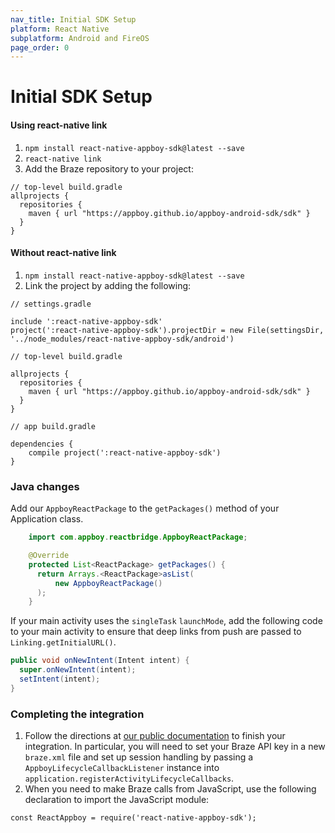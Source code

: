 ```yaml
---
nav_title: Initial SDK Setup
platform: React Native
subplatform: Android and FireOS
page_order: 0
---
```

# Initial SDK Setup

#### Using react-native link

1. `npm install react-native-appboy-sdk@latest --save`
2. `react-native link`
3. Add the Braze repository to your project:

```
// top-level build.gradle
allprojects {
  repositories {
    maven { url "https://appboy.github.io/appboy-android-sdk/sdk" }
  }
}
```

#### Without react-native link

1. `npm install react-native-appboy-sdk@latest --save`
2. Link the project by adding the following:

```
// settings.gradle

include ':react-native-appboy-sdk'
project(':react-native-appboy-sdk').projectDir = new File(settingsDir, '../node_modules/react-native-appboy-sdk/android')
```

```
// top-level build.gradle

allprojects {
  repositories {
    maven { url "https://appboy.github.io/appboy-android-sdk/sdk" }
  }
}
```

```
// app build.gradle

dependencies {
    compile project(':react-native-appboy-sdk')
}
```

### Java changes

Add our `AppboyReactPackage` to the `getPackages()` method of your Application class.

```java
    import com.appboy.reactbridge.AppboyReactPackage;

    @Override
    protected List<ReactPackage> getPackages() {
      return Arrays.<ReactPackage>asList(
          new AppboyReactPackage()
      );
    }
```

If your main activity uses the `singleTask` `launchMode`, add the following code to your main activity to ensure that deep links from push are passed to `Linking.getInitialURL()`.

```java
public void onNewIntent(Intent intent) {
  super.onNewIntent(intent);
  setIntent(intent);
}
```

### Completing the integration

1.  Follow the directions at [our public documentation]({{site.baseurl}}/developer_guide/platform_integration_guides/android/initial_sdk_setup/android_sdk_integration/) to finish your integration. In particular, you will need to set your Braze API key in a new `braze.xml` file and set up session handling by passing a `AppboyLifecycleCallbackListener` instance into `application.registerActivityLifecycleCallbacks`.
2.  When you need to make Braze calls from JavaScript, use the following declaration to import the JavaScript module:

```
const ReactAppboy = require('react-native-appboy-sdk');
```
